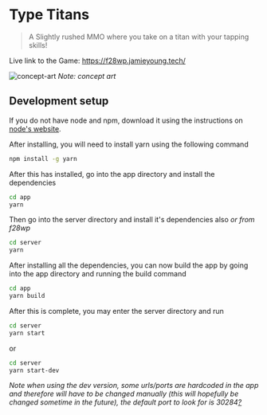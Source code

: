 # Type Titans
> A Slightly rushed MMO where you take on a titan with your tapping skills!

Live link to the Game: https://f28wp.jamieyoung.tech/

![concept-art](https://i.imgur.com/A7MT8Yf.png)
_Note: concept art_
## Development setup
If you do not have node and npm, download it using the instructions on [node's website](https://nodejs.org/en/).

After installing, you will need to install yarn using the following command
```sh
npm install -g yarn
```

After this has installed, go into the app directory and install the dependencies
```sh
cd app
yarn
```

Then go into the server directory and install it's dependencies also
_or from f28wp_
```sh
cd server
yarn
```

After installing all the dependencies, you can now build the app by going into the app directory and running the build command
```sh
cd app
yarn build
```
After this is complete, you may enter the server directory and run
```sh
cd server
yarn start
```

or

```sh
cd server
yarn start-dev
```
_Note when using the dev version, some urls/ports are hardcoded in the app and therefore will have to be changed manually (this will hopefully be changed sometime in the future), the default port to look for is 30284[?](https://www.random.org/integers/?num=1&min=5001&max=49151&col=5&base=10&format=html&rnd=)_
